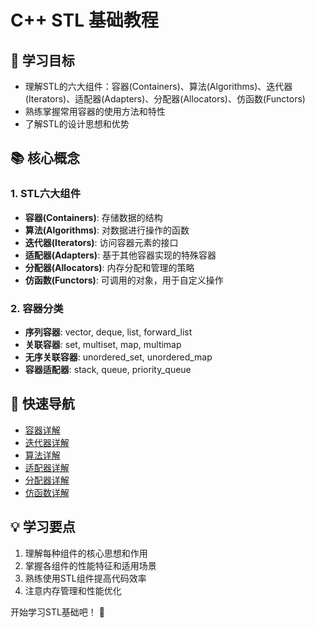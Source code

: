 # C++ STL 基础教程

## 🎯 学习目标
- 理解STL的六大组件：容器(Containers)、算法(Algorithms)、迭代器(Iterators)、适配器(Adapters)、分配器(Allocators)、仿函数(Functors)
- 熟练掌握常用容器的使用方法和特性
- 了解STL的设计思想和优势

## 📚 核心概念

### 1. STL六大组件
- **容器(Containers)**: 存储数据的结构
- **算法(Algorithms)**: 对数据进行操作的函数
- **迭代器(Iterators)**: 访问容器元素的接口
- **适配器(Adapters)**: 基于其他容器实现的特殊容器
- **分配器(Allocators)**: 内存分配和管理的策略
- **仿函数(Functors)**: 可调用的对象，用于自定义操作

### 2. 容器分类
- **序列容器**: vector, deque, list, forward_list
- **关联容器**: set, multiset, map, multimap
- **无序关联容器**: unordered_set, unordered_map
- **容器适配器**: stack, queue, priority_queue

## 🚀 快速导航
- [容器详解](./containers-guide.md)
- [迭代器详解](./iterators-guide.md)
- [算法详解](./algorithms-guide.md)
- [适配器详解](./adapters-guide.md)
- [分配器详解](./allocators-guide.md)
- [仿函数详解](./functors-guide.md)

## 💡 学习要点
1. 理解每种组件的核心思想和作用
2. 掌握各组件的性能特征和适用场景
3. 熟练使用STL组件提高代码效率
4. 注意内存管理和性能优化

开始学习STL基础吧！ 🎉
